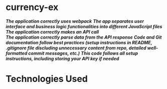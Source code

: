 # currency-ex






 ***The application correctly uses webpack***
 ***The app separates user interface and business logic functionalities into different JavaScript files***
 ***The application correctly makes an API call***	
 ***The application correctly parse data from the API response***
 ***Code and Git documentation follow best practices (setup instructions in README, .gitignore file discluding unnecessary content from repo, detailed well-formatted commit messages, etc.)***
 ***This code follows all setup instructions, including storing your API key if needed***
 
 
# Technologies Used

